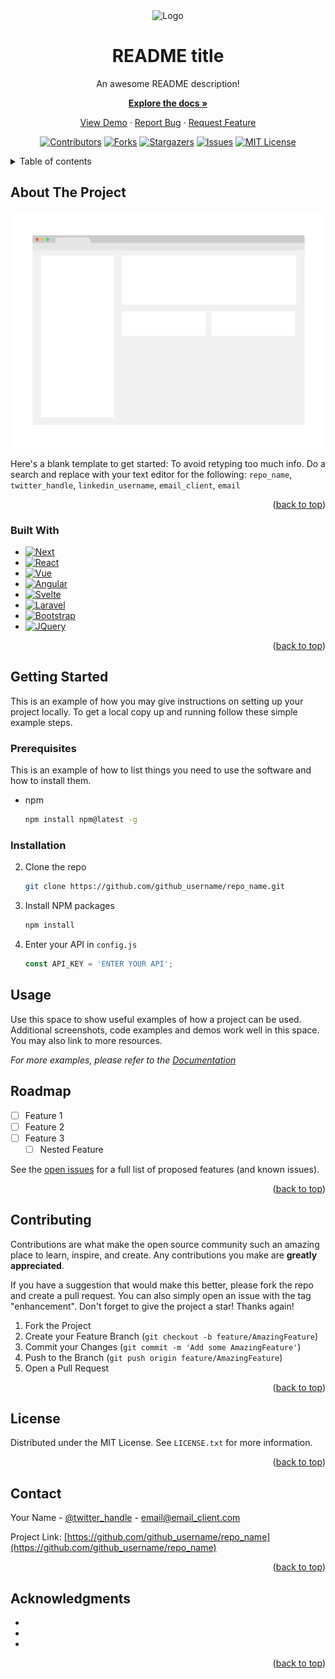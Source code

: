 <div align="center" id="readme-top">

<img src="https://user-images.githubusercontent.com/30636259/167962176-b8172b07-c769-4a7b-1690-db518c59fffa.png" alt="Logo" width="80"/>

# README title
An awesome README description!

[**Explore the docs »**](https://github.com/cychitivav/README-template/wiki)

[View Demo](https://github.com/cychitivav/README-template) · [Report Bug](https://github.com/cychitivav/README-template/issues) · [Request Feature](https://github.com/cychitivav/README-template/issues)

[![Contributors][contributors-shield]][contributors-url]
[![Forks][forks-shield]][forks-url]
[![Stargazers][stars-shield]][stars-url]
[![Issues][issues-shield]][issues-url]
[![MIT License][license-shield]][license-url]

</div>


<!-- TABLE OF CONTENTS -->
<details>
	<summary>Table of contents</summary>
 
 1. [About The Project](#about-the-project)
	* [Built with](#built-with)
 2. [Getting Started](#getting-started)
    * [Prerequisites](#prerequisites)
    * [Installation](#installation)
1. [Usage](#usage)
2. [Roadmap](#roadmap)
3. [Contributing](#contributing)
4. [license](#license)
5. [Contact](#contact)
6. [Acknowledgments](#acknowledgments)
</details>



<!-- ABOUT THE PROJECT -->
## About The Project

[![Product Name Screen Shot][product-screenshot]](https://user-images.githubusercontent.com/30635659/169600958-763d1628-b7bb-475c-a8bc-56120d1d3ff9.svg)

Here's a blank template to get started: To avoid retyping too much info. Do a search and replace with your text editor for the following: `repo_name`, `twitter_handle`, `linkedin_username`, `email_client`, `email`

<p align="right">(<a href="#readme-top">back to top</a>)</p>



### Built With

* [![Next][Next.js]][Next-url]
* [![React][React.js]][React-url]
* [![Vue][Vue.js]][Vue-url]
* [![Angular][Angular.io]][Angular-url]
* [![Svelte][Svelte.dev]][Svelte-url]
* [![Laravel][Laravel.com]][Laravel-url]
* [![Bootstrap][Bootstrap.com]][Bootstrap-url]
* [![JQuery][JQuery.com]][JQuery-url]

<p align="right">(<a href="#readme-top">back to top</a>)</p>



<!-- GETTING STARTED -->
## Getting Started

This is an example of how you may give instructions on setting up your project locally.
To get a local copy up and running follow these simple example steps.

### Prerequisites

This is an example of how to list things you need to use the software and how to install them.
* npm
  ```sh
  npm install npm@latest -g
  ```

### Installation

2. Clone the repo
   ```sh
   git clone https://github.com/github_username/repo_name.git
   ```
3. Install NPM packages
   ```sh
   npm install
   ```
4. Enter your API in `config.js`
   ```js
   const API_KEY = 'ENTER YOUR API';
   ```




<!-- USAGE EXAMPLES -->
## Usage

Use this space to show useful examples of how a project can be used. Additional screenshots, code examples and demos work well in this space. You may also link to more resources.

_For more examples, please refer to the [Documentation](https://example.com)_




<!-- ROADMAP -->
## Roadmap

- [ ] Feature 1
- [ ] Feature 2
- [ ] Feature 3
    - [ ] Nested Feature

See the [open issues](https://github.com/github_username/repo_name/issues) for a full list of proposed features (and known issues).

<p align="right">(<a href="#readme-top">back to top</a>)</p>



<!-- CONTRIBUTING -->
## Contributing

Contributions are what make the open source community such an amazing place to learn, inspire, and create. Any contributions you make are **greatly appreciated**.

If you have a suggestion that would make this better, please fork the repo and create a pull request. You can also simply open an issue with the tag "enhancement".
Don't forget to give the project a star! Thanks again!

1. Fork the Project
2. Create your Feature Branch (`git checkout -b feature/AmazingFeature`)
3. Commit your Changes (`git commit -m 'Add some AmazingFeature'`)
4. Push to the Branch (`git push origin feature/AmazingFeature`)
5. Open a Pull Request

<p align="right">(<a href="#readme-top">back to top</a>)</p>



<!-- LICENSE -->
## License

Distributed under the MIT License. See `LICENSE.txt` for more information.

<p align="right">(<a href="#readme-top">back to top</a>)</p>



<!-- CONTACT -->
## Contact

Your Name - [@twitter_handle](https://twitter.com/twitter_handle) - email@email_client.com

Project Link: [https://github.com/github_username/repo_name](https://github.com/github_username/repo_name)

<p align="right">(<a href="#readme-top">back to top</a>)</p>



<!-- ACKNOWLEDGMENTS -->
## Acknowledgments

* []()
* []()
* []()

<p align="right">(<a href="#readme-top">back to top</a>)</p>



<!--
MARKDOWN LINKS & IMAGES

* https://www.markdownguide.org/basic-syntax/#reference-style-links
* https://github.com/Ileriayo/markdown-badges

Find and replace the following text with the name of the project:
	README-template
-->

<!-- INFO BADGES -->
[contributors-shield]: https://img.shields.io/github/contributors/cychitivav/README-template.svg?style=for-the-badge
[contributors-url]: https://github.com/cychitivav/README-template/graphs/contributors
[forks-shield]: https://img.shields.io/github/forks/cychitivav/README-template.svg?style=for-the-badge
[forks-url]: https://github.com/cychitivav/README-template/network/members
[stars-shield]: https://img.shields.io/github/stars/cychitivav/README-template.svg?style=for-the-badge
[stars-url]: https://github.com/cychitivav/README-template/stargazers
[issues-shield]: https://img.shields.io/github/issues/cychitivav/README-template.svg?style=for-the-badge
[issues-url]: https://github.com/cychitivav/README-template/issues
[license-shield]: https://img.shields.io/github/license/cychitivav/README-template.svg?style=for-the-badge
[license-url]: https://github.com/cychitivav/README-template/blob/main/LICENSE
[linkedin-shield]: https://img.shields.io/badge/-LinkedIn-black.svg?style=for-the-badge&logo=linkedin&colorB=555
[linkedin-url]: https://linkedin.com/in/cychitivav
[product-screenshot]: images/screenshot.png
[next.js]: https://img.shields.io/badge/next.js-000000?style=for-the-badge&logo=nextdotjs&logoColor=white
[next-url]: https://nextjs.org/
[react.js]: https://img.shields.io/badge/React-20232A?style=for-the-badge&logo=react&logoColor=61DAFB
[react-url]: https://reactjs.org/
[vue.js]: https://img.shields.io/badge/Vue.js-35495E?style=for-the-badge&logo=vuedotjs&logoColor=4FC08D
[vue-url]: https://vuejs.org/
[angular.io]: https://img.shields.io/badge/Angular-DD0031?style=for-the-badge&logo=angular&logoColor=white
[angular-url]: https://angular.io/
[svelte.dev]: https://img.shields.io/badge/Svelte-4A4A55?style=for-the-badge&logo=svelte&logoColor=FF3E00
[svelte-url]: https://svelte.dev/
[laravel.com]: https://img.shields.io/badge/Laravel-FF2D20?style=for-the-badge&logo=laravel&logoColor=white
[laravel-url]: https://laravel.com
[bootstrap.com]: https://img.shields.io/badge/Bootstrap-563D7C?style=for-the-badge&logo=bootstrap&logoColor=white
[bootstrap-url]: https://getbootstrap.com
[jquery.com]: https://img.shields.io/badge/jQuery-0769AD?style=for-the-badge&logo=jquery&logoColor=white
[jquery-url]: https://jquery.com
